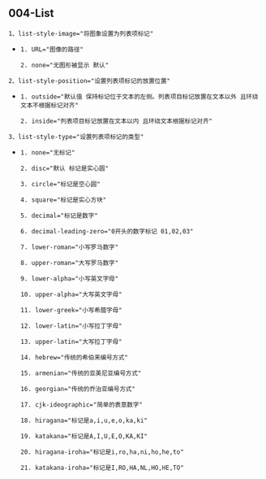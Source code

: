 ## 004-List

`1、list-style-image="将图象设置为列表项标记"`

- `1. URL="图像的路径"`

  `2. none="无图形被显示 默认"`  

`2、list-style-position="设置列表项标记的放置位置"`

- `1. outside="默认值 保持标记位于文本的左侧。列表项目标记放置在文本以外 且环绕文本不根据标记对齐"`

  `2. inside="列表项目标记放置在文本以内 且环绕文本根据标记对齐"`

`3、list-style-type="设置列表项标记的类型"`

- `1. none="无标记"`

  `2. disc="默认 标记是实心圆"`

  `3. circle="标记是空心圆"`

  `4. square="标记是实心方块"`

  `5. decimal="标记是数字"`

  `6. decimal-leading-zero="0开头的数字标记 01,02,03"`

  `7. lower-roman="小写罗马数字"`

  `8. upper-roman="大写罗马数字" `

  `9. lower-alpha="小写英文字母"`

  `10. upper-alpha="大写英文字母"`

  `11. lower-greek="小写希腊字母"`

  `12. lower-latin="小写拉丁字母"`

  `13. upper-latin="大写拉丁字母"`

  `14. hebrew="传统的希伯来编号方式"`

  `15. armenian="传统的亚美尼亚编号方式"`

  `16. georgian="传统的乔治亚编号方式"`

  `17. cjk-ideographic="简单的表意数字"`

  `18. hiragana="标记是a,i,u,e,o,ka,ki"`

  `19. katakana="标记是A,I,U,E,O,KA,KI"`

  `20. hiragana-iroha="标记是i,ro,ha,ni,ho,he,to"`

  `21. katakana-iroha="标记是I,RO,HA,NL,HO,HE,TO"`


